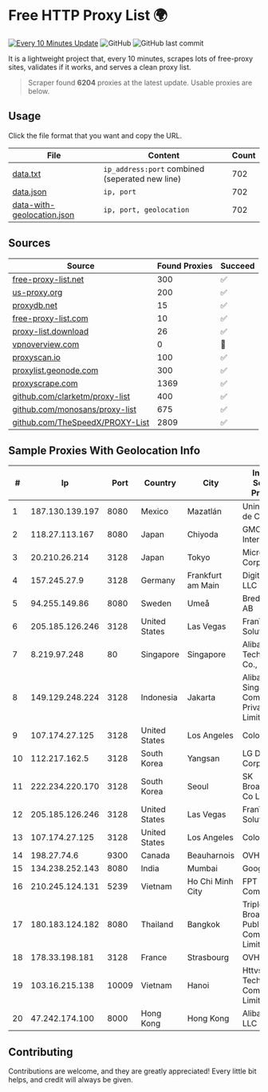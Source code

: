 
# Free HTTP Proxy List 🌍

[![Every 10 Minutes Update](https://github.com/mertguvencli/http-proxy-list/actions/workflows/main.yml/badge.svg?branch=main)](https://github.com/mertguvencli/http-proxy-list/actions/workflows/main.yml)
![GitHub](https://img.shields.io/github/license/mertguvencli/http-proxy-list)
![GitHub last commit](https://img.shields.io/github/last-commit/mertguvencli/http-proxy-list)

It is a lightweight project that, every 10 minutes, scrapes lots of free-proxy sites, validates if it works, and serves a clean proxy list.


> Scraper found **6204** proxies at the latest update. Usable proxies are below.

## Usage

Click the file format that you want and copy the URL.


|File|Content|Count|
|----|-------|-----|
|[data.txt](https://raw.githubusercontent.com/mertguvencli/http-proxy-list/main/proxy-list/data.txt)|`ip_address:port` combined (seperated new line)|702|
|[data.json](https://raw.githubusercontent.com/mertguvencli/http-proxy-list/main/proxy-list/data.json)|`ip, port`|702|
|[data-with-geolocation.json](https://raw.githubusercontent.com/mertguvencli/http-proxy-list/main/proxy-list/data-with-geolocation.json)|`ip, port, geolocation`|702|

## Sources

|Source|Found Proxies|Succeed|
|------|-------------|-------|
|[free-proxy-list.net](https://free-proxy-list.net)|300|✅|
|[us-proxy.org](https://www.us-proxy.org)|200|✅|
|[proxydb.net](http://proxydb.net)|15|✅|
|[free-proxy-list.com](https://free-proxy-list.com/?page=&port=&type%5B%5D=http&type%5B%5D=https&up_time=0&search=Search)|10|✅|
|[proxy-list.download](https://www.proxy-list.download/HTTP)|26|✅|
|[vpnoverview.com](https://vpnoverview.com/privacy/anonymous-browsing/free-proxy-servers)|0|🚫|
|[proxyscan.io](https://www.proxyscan.io)|100|✅|
|[proxylist.geonode.com](https://proxylist.geonode.com/api/proxy-list?limit=300&page=1&sort_by=lastChecked&sort_type=desc&protocols=http,https)|300|✅|
|[proxyscrape.com](https://api.proxyscrape.com/v2/?request=displayproxies&protocol=http&timeout=10000&country=all&ssl=all&anonymity=all)|1369|✅|
|[github.com/clarketm/proxy-list](https://raw.githubusercontent.com/clarketm/proxy-list/master/proxy-list-raw.txt)|400|✅|
|[github.com/monosans/proxy-list](https://raw.githubusercontent.com/monosans/proxy-list/main/proxies/http.txt)|675|✅|
|[github.com/TheSpeedX/PROXY-List](https://raw.githubusercontent.com/TheSpeedX/PROXY-List/master/http.txt)|2809|✅|


## Sample Proxies With Geolocation Info

|#|Ip|Port|Country|City|Internet Service Provider|
|-|--|----|-------|----|-------------------------|
|1|187.130.139.197|8080|Mexico|Mazatlán|Uninet S.A. de C.V.|
|2|118.27.113.167|8080|Japan|Chiyoda|GMO Internet, Inc.|
|3|20.210.26.214|3128|Japan|Tokyo|Microsoft Corporation|
|4|157.245.27.9|3128|Germany|Frankfurt am Main|DigitalOcean, LLC|
|5|94.255.149.86|8080|Sweden|Umeå|Bredband2 AB|
|6|205.185.126.246|3128|United States|Las Vegas|FranTech Solutions|
|7|8.219.97.248|80|Singapore|Singapore|Alibaba (US) Technology Co., Ltd.|
|8|149.129.248.224|3128|Indonesia|Jakarta|Alibaba.com Singapore E-Commerce Private Limited|
|9|107.174.27.125|3128|United States|Los Angeles|ColoCrossing|
|10|112.217.162.5|3128|South Korea|Yangsan|LG DACOM Corporation|
|11|222.234.220.170|3128|South Korea|Seoul|SK Broadband Co Ltd|
|12|205.185.126.246|3128|United States|Las Vegas|FranTech Solutions|
|13|107.174.27.125|3128|United States|Los Angeles|ColoCrossing|
|14|198.27.74.6|9300|Canada|Beauharnois|OVH SAS|
|15|134.238.252.143|8080|India|Mumbai|Google LLC|
|16|210.245.124.131|5239|Vietnam|Ho Chi Minh City|FPT Telecom Company|
|17|180.183.124.182|8080|Thailand|Bangkok|Triple T Broadband Public Company Limited|
|18|178.33.198.181|3128|France|Strasbourg|OVH SAS|
|19|103.16.215.138|10009|Vietnam|Hanoi|Httvserver Technology Company Limited|
|20|47.242.174.100|8000|Hong Kong|Hong Kong|Alibaba.com LLC|



## Contributing

Contributions are welcome, and they are greatly appreciated! Every
little bit helps, and credit will always be given.

